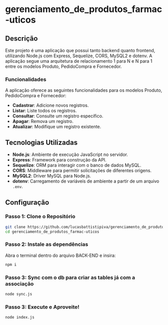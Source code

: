 # gerenciamento_de_produtos_farmac-uticos

## Descrição

Este projeto é uma aplicação que possui tanto backend quanto frontend, utilizando Node.js com Express, Sequelize, CORS, MySQL2 e dotenv. A aplicação segue uma arquitetura de relacionamento 1 para N e N para 1 entre os modelos Produto, PedidoCompra e Fornecedor. 

### Funcionalidades

A aplicação oferece as seguintes funcionalidades para os modelos Produto, PedidoCompra e Fornecedor:

- **Cadastrar**: Adicione novos registros.
- **Listar**: Liste todos os registros.
- **Consultar**: Consulte um registro específico.
- **Apagar**: Remova um registro.
- **Atualizar**: Modifique um registro existente.

## Tecnologias Utilizadas

- **Node.js**: Ambiente de execução JavaScript no servidor.
- **Express**: Framework para construção da API.
- **Sequelize**: ORM para interagir com o banco de dados MySQL.
- **CORS**: Middleware para permitir solicitações de diferentes origens.
- **MySQL2**: Driver MySQL para Node.js.
- **dotenv**: Carregamento de variáveis de ambiente a partir de um arquivo `.env`.

## Configuração

### Passo 1: Clone o Repositório

```sh
git clone https://github.com/lucasbattistipiva/gerenciamento_de_produtos_farmac-uticos.git
cd gerenciamento_de_produtos_farmac-uticos
```
### Passo 2: Instale as dependências

Abra o terminal dentro do arquivo BACK-END e insira:
```sh
npm i
```

### Passo 3: Sync com o db para criar as tables já com a associação
```sh
node sync.js
```
### Passo 3: Execute e Aproveite!
```sh
node index.js
```

